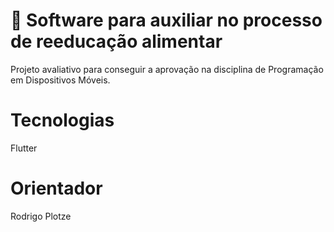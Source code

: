 # 🍎 Software para auxiliar no processo de reeducação alimentar

Projeto avaliativo para conseguir a aprovação na disciplina de Programação
em Dispositivos Móveis.

# Tecnologias

Flutter


# Orientador

Rodrigo Plotze
